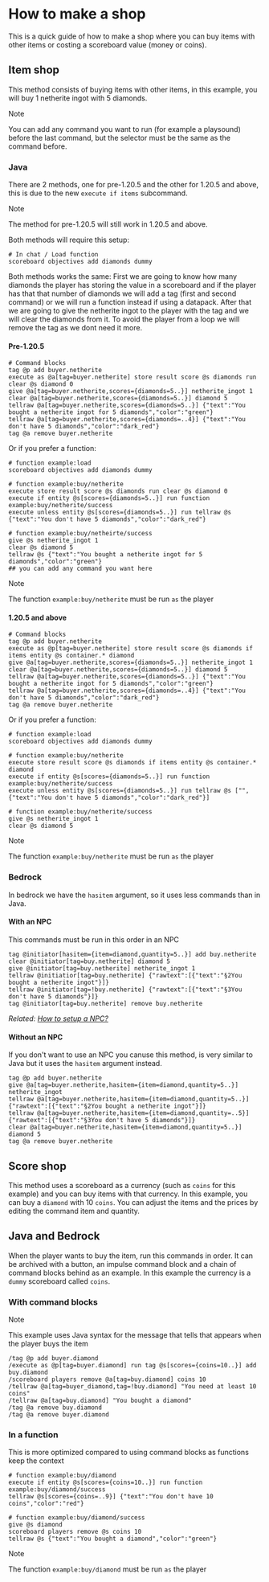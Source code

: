 # How to make a shop
This is a quick guide of how to make a shop where you can buy items with other items or costing a scoreboard value (money or coins).

## Item shop
This method consists of buying items with other items, in this example, you will buy 1 netherite ingot with 5 diamonds.

> [!NOTE]
> You can add any command you want to run (for example a playsound) before the last command, but the selector must be the same as the command before.

### Java
There are 2 methods, one for pre-1.20.5 and the other for 1.20.5 and above, this is due to the new `execute if items` subcommand.
> [!NOTE]
> The method for pre-1.20.5 will still work in 1.20.5 and above.

Both methods will require this setup:

    # In chat / Load function
    scoreboard objectives add diamonds dummy

Both methods works the same:
First we are going to know how many diamonds the player has storing the value in a scoreboard and if the player has that that number of diamonds we will add a tag (first and second command) or we will run a function instead if using a datapack.
After that we are going to give the netherite ingot to the player with the tag and we will clear the diamonds from it.
To avoid the player from a loop we will remove the tag as we dont need it more.

#### Pre-1.20.5

    # Command blocks
    tag @p add buyer.netherite
    execute as @a[tag=buyer.netherite] store result score @s diamonds run clear @s diamond 0
    give @a[tag=buyer.netherite,scores={diamonds=5..}] netherite_ingot 1
    clear @a[tag=buyer.netherite,scores={diamonds=5..}] diamond 5
    tellraw @a[tag=buyer.netherite,scores={diamonds=5..}] {"text":"You bought a netherite ingot for 5 diamonds","color":"green"}
    tellraw @a[tag=buyer.netherite,scores={diamonds=..4}] {"text":"You don't have 5 diamonds","color":"dark_red"}
    tag @a remove buyer.netherite

Or if you prefer a function:

    # function example:load
    scoreboard objectives add diamonds dummy
    
    # function example:buy/netherite
    execute store result score @s diamonds run clear @s diamond 0
    execute if entity @s[scores={diamonds=5..}] run function example:buy/netherite/success
    execute unless entity @s[scores={diamonds=5..}] run tellraw @s {"text":"You don't have 5 diamonds","color":"dark_red"}

    # function example:buy/netheirte/success
    give @s netherite_ingot 1
    clear @s diamond 5
    tellraw @s {"text":"You bought a netherite ingot for 5 diamonds","color":"green"}
    ## you can add any command you want here

> [!NOTE]
> The function `example:buy/netherite` must be run `as` the player

#### 1.20.5 and above

    # Command blocks
    tag @p add buyer.netherite
    execute as @p[tag=buyer.netherite] store result score @s diamonds if items entity @s container.* diamond
    give @a[tag=buyer.netherite,scores={diamonds=5..}] netherite_ingot 1
    clear @a[tag=buyer.netherite,scores={diamonds=5..}] diamond 5
    tellraw @a[tag=buyer.netherite,scores={diamonds=5..}] {"text":"You bought a netherite ingot for 5 diamonds","color":"green"}
    tellraw @a[tag=buyer.netherite,scores={diamonds=..4}] {"text":"You don't have 5 diamonds","color":"dark_red"}
    tag @a remove buyer.netherite
    
Or if you prefer a function:

    # function example:load
    scoreboard objectives add diamonds dummy
    
    # function example:buy/netherite
    execute store result score @s diamonds if items entity @s container.* diamond
    execute if entity @s[scores={diamonds=5..}] run function example:buy/netherite/success
    execute unless entity @s[scores={diamonds=5..}] run tellraw @s ["",{"text":"You don't have 5 diamonds","color":"dark_red"}]
    
    # function example:buy/netherite/success
    give @s netherite_ingot 1
    clear @s diamond 5

> [!NOTE]
> The function `example:buy/netherite` must be run `as` the player

### Bedrock
In bedrock we have the `hasitem` argument, so it uses less commands than in Java.

#### With an NPC
This commands must be run in this order in an NPC

    tag @initiator[hasitem={item=diamond,quantity=5..}] add buy.netherite
    clear @initiator[tag=buy.netherite] diamond 5
    give @initiator[tag=buy.netherite] netherite_ingot 1
    tellraw @initiatior[tag=buy.netherite] {"rawtext":[{"text":"§2You bought a netherite ingot"}]}
    tellraw @initiator[tag=!buy.netherite] {"rawtext":[{"text":"§3You don't have 5 diamonds"}]}
    tag @initiator[tag=buy.netherite] remove buy.netherite

_Related: [How to setup a NPC?](wiki/questions/npc)_

#### Without an NPC
If you don't want to use an NPC you canuse this method, is very similar to Java but it uses the `hasitem` argument instead.

    tag @p add buyer.netherite
    give @a[tag=buyer.netherite,hasitem={item=diamond,quantity=5..}] netherite_ingot
    tellraw @a[tag=buyer.netherite,hasitem={item=diamond,quantity=5..}] {"rawtext":[{"text":"§2You bought a netherite ingot"}]}
    tellraw @a[tag=buyer.netherite,hasitem={item=diamond,quantity=..5}] {"rawtext":[{"text":"§3You don't have 5 diamonds"}]}
    clear @a[tag=buyer.netherite,hasitem={item=diamond,quantity=5..}] diamond 5
    tag @a remove buyer.netherite

## Score shop
This method uses a scoreboard as a currency (such as `coins` for this example) and you can buy items with that currency. In this example, you can buy a `diamond` with 10 `coins`.
You can adjust the items and the prices by editing the command item and quantity.

## Java and Bedrock
When the player wants to buy the item, run this commands in order. It can be archived with a button, an impulse command block and a chain of command blocks behind as an example.
In this example the currency is a `dummy` scoreboard called `coins`.

### With command blocks

> [!NOTE]
> This example uses Java syntax for the message that tells that appears when the player buys the item

    /tag @p add buyer.diamond
    /execute as @p[tag=buyer.diamond] run tag @s[scores={coins=10..}] add buy.diamond
    /scoreboard players remove @a[tag=buy.diamond] coins 10
    /tellraw @a[tag=buyer_diamond,tag=!buy.diamond] "You need at least 10 coins"
    /tellraw @a[tag=buy.diamond] "You bought a diamond"
    /tag @a remove buy.diamond
    /tag @a remove buyer.diamond

### In a function
This is more optimized compared to using command blocks as functions keep the context

    # function example:buy/diamond
    execute if entity @s[scores={coins=10..}] run function example:buy/diamond/success
    tellraw @s[scores={coins=..9}] {"text":"You don't have 10 coins","color":"red"}

    # function example:buy/diamond/success
    give @s diamond
    scoreboard players remove @s coins 10
    tellraw @s {"text":"You bought a diamond","color":"green"}

> [!NOTE]
> The function `example:buy/diamond` must be run `as` the player
